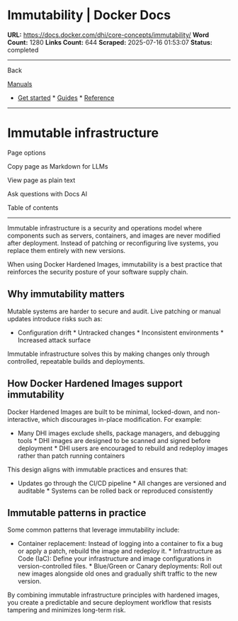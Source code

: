 # Immutability | Docker Docs

**URL:** https://docs.docker.com/dhi/core-concepts/immutability/
**Word Count:** 1280
**Links Count:** 644
**Scraped:** 2025-07-16 01:53:07
**Status:** completed

---

Back

[Manuals](https://docs.docker.com/manuals/)

  * [Get started](https://docs.docker.com/get-started/)   * [Guides](https://docs.docker.com/guides/)   * [Reference](https://docs.docker.com/reference/)

* * *

# Immutable infrastructure

Page options

Copy page as Markdown for LLMs

View page as plain text

Ask questions with Docs AI

Table of contents

* * *

Immutable infrastructure is a security and operations model where components such as servers, containers, and images are never modified after deployment. Instead of patching or reconfiguring live systems, you replace them entirely with new versions.

When using Docker Hardened Images, immutability is a best practice that reinforces the security posture of your software supply chain.

## Why immutability matters

Mutable systems are harder to secure and audit. Live patching or manual updates introduce risks such as:

  * Configuration drift   * Untracked changes   * Inconsistent environments   * Increased attack surface

Immutable infrastructure solves this by making changes only through controlled, repeatable builds and deployments.

## How Docker Hardened Images support immutability

Docker Hardened Images are built to be minimal, locked-down, and non-interactive, which discourages in-place modification. For example:

  * Many DHI images exclude shells, package managers, and debugging tools   * DHI images are designed to be scanned and signed before deployment   * DHI users are encouraged to rebuild and redeploy images rather than patch running containers

This design aligns with immutable practices and ensures that:

  * Updates go through the CI/CD pipeline   * All changes are versioned and auditable   * Systems can be rolled back or reproduced consistently

## Immutable patterns in practice

Some common patterns that leverage immutability include:

  * Container replacement: Instead of logging into a container to fix a bug or apply a patch, rebuild the image and redeploy it.   * Infrastructure as Code \(IaC\): Define your infrastructure and image configurations in version-controlled files.   * Blue/Green or Canary deployments: Roll out new images alongside old ones and gradually shift traffic to the new version.

By combining immutable infrastructure principles with hardened images, you create a predictable and secure deployment workflow that resists tampering and minimizes long-term risk.